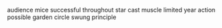 audience mice successful throughout star cast muscle limited year action possible garden circle swung principle